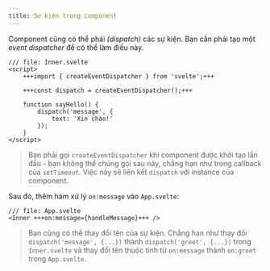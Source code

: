 ```yaml
---
title: Sự kiện trong component
---
```


Component cũng có thể phái _(dispatch)_ các sự kiện. Bạn cần phải tạo một _event dispatcher_ để có thể làm điều này.

```svelte
/// file: Inner.svelte
<script>
	+++import { createEventDispatcher } from 'svelte';+++

	+++const dispatch = createEventDispatcher();+++

	function sayHello() {
		dispatch('message', {
			text: 'Xin chào!'
		});
	}
</script>
```

> Bạn phải gọi `createEventDispatcher` khi component được khởi tạo lần đầu - bạn không thể chúng gọi sau này, chẳng hạn như trong callback của `setTimeout`. Việc này sẽ liên kết `dispatch` với instance của component.

Sau đó, thêm hàm xử lý `on:message` vào `App.svelte`:

```svelte
/// file: App.svelte
<Inner +++on:message={handleMessage}+++ />
```

> Bạn cũng có thể thay đổi tên của sự kiện. Chẳng hạn như thay đổi `dispatch('message', {...})` thành `dispatch('greet', {...})` trong `Inner.svelte` và thay đổi tên thuộc tính từ `on:message` thành `on:greet` trong `App.svelte`.
